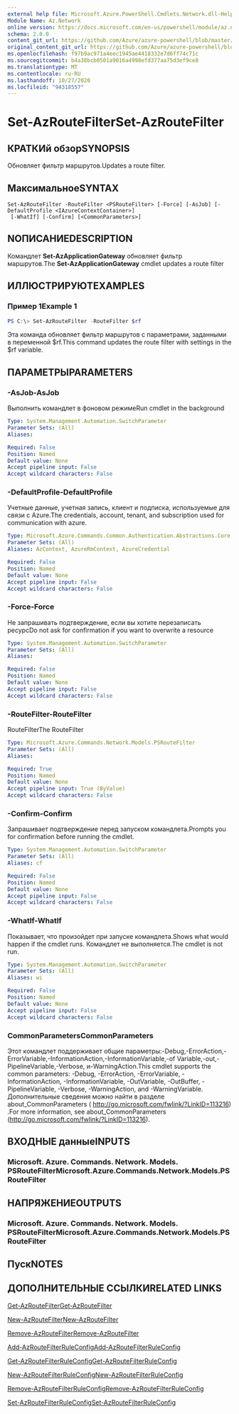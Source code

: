 ```yaml
---
external help file: Microsoft.Azure.PowerShell.Cmdlets.Network.dll-Help.xml
Module Name: Az.Network
online version: https://docs.microsoft.com/en-us/powershell/module/az.network/set-azroutefilter
schema: 2.0.0
content_git_url: https://github.com/Azure/azure-powershell/blob/master/src/Network/Network/help/Set-AzRouteFilter.md
original_content_git_url: https://github.com/Azure/azure-powershell/blob/master/src/Network/Network/help/Set-AzRouteFilter.md
ms.openlocfilehash: f97b9ac971a4eec1945ae4418332e7d6ff74c71c
ms.sourcegitcommit: b4a38bcb0501a9016a4998efd377aa75d3ef9ce8
ms.translationtype: MT
ms.contentlocale: ru-RU
ms.lasthandoff: 10/27/2020
ms.locfileid: "94318557"
---
```

# <span data-ttu-id="d57a8-101">Set-AzRouteFilter</span><span class="sxs-lookup"><span data-stu-id="d57a8-101">Set-AzRouteFilter</span></span>

## <span data-ttu-id="d57a8-102">КРАТКИй обзор</span><span class="sxs-lookup"><span data-stu-id="d57a8-102">SYNOPSIS</span></span>
<span data-ttu-id="d57a8-103">Обновляет фильтр маршрутов.</span><span class="sxs-lookup"><span data-stu-id="d57a8-103">Updates a route filter.</span></span>

## <span data-ttu-id="d57a8-104">Максимальное</span><span class="sxs-lookup"><span data-stu-id="d57a8-104">SYNTAX</span></span>

```
Set-AzRouteFilter -RouteFilter <PSRouteFilter> [-Force] [-AsJob] [-DefaultProfile <IAzureContextContainer>]
 [-WhatIf] [-Confirm] [<CommonParameters>]
```

## <span data-ttu-id="d57a8-105">NОПИСАНИЕ</span><span class="sxs-lookup"><span data-stu-id="d57a8-105">DESCRIPTION</span></span>
<span data-ttu-id="d57a8-106">Командлет **Set-AzApplicationGateway** обновляет фильтр маршрутов.</span><span class="sxs-lookup"><span data-stu-id="d57a8-106">The **Set-AzApplicationGateway** cmdlet updates a route filter</span></span>

## <span data-ttu-id="d57a8-107">ИЛЛЮСТРИРУЮТ</span><span class="sxs-lookup"><span data-stu-id="d57a8-107">EXAMPLES</span></span>

### <span data-ttu-id="d57a8-108">Пример 1</span><span class="sxs-lookup"><span data-stu-id="d57a8-108">Example 1</span></span>
```powershell
PS C:\> Set-AzRouteFilter -RouteFilter $rf
```

<span data-ttu-id="d57a8-109">Эта команда обновляет фильтр маршрутов с параметрами, заданными в переменной $rf.</span><span class="sxs-lookup"><span data-stu-id="d57a8-109">This command updates the route filter with settings in the $rf variable.</span></span>

## <span data-ttu-id="d57a8-110">ПАРАМЕТРЫ</span><span class="sxs-lookup"><span data-stu-id="d57a8-110">PARAMETERS</span></span>

### <span data-ttu-id="d57a8-111">-AsJob</span><span class="sxs-lookup"><span data-stu-id="d57a8-111">-AsJob</span></span>
<span data-ttu-id="d57a8-112">Выполнить командлет в фоновом режиме</span><span class="sxs-lookup"><span data-stu-id="d57a8-112">Run cmdlet in the background</span></span>

```yaml
Type: System.Management.Automation.SwitchParameter
Parameter Sets: (All)
Aliases:

Required: False
Position: Named
Default value: None
Accept pipeline input: False
Accept wildcard characters: False
```

### <span data-ttu-id="d57a8-113">-DefaultProfile</span><span class="sxs-lookup"><span data-stu-id="d57a8-113">-DefaultProfile</span></span>
<span data-ttu-id="d57a8-114">Учетные данные, учетная запись, клиент и подписка, используемые для связи с Azure.</span><span class="sxs-lookup"><span data-stu-id="d57a8-114">The credentials, account, tenant, and subscription used for communication with azure.</span></span>

```yaml
Type: Microsoft.Azure.Commands.Common.Authentication.Abstractions.Core.IAzureContextContainer
Parameter Sets: (All)
Aliases: AzContext, AzureRmContext, AzureCredential

Required: False
Position: Named
Default value: None
Accept pipeline input: False
Accept wildcard characters: False
```

### <span data-ttu-id="d57a8-115">-Force</span><span class="sxs-lookup"><span data-stu-id="d57a8-115">-Force</span></span>
<span data-ttu-id="d57a8-116">Не запрашивать подтверждение, если вы хотите перезаписать ресурс</span><span class="sxs-lookup"><span data-stu-id="d57a8-116">Do not ask for confirmation if you want to overwrite a resource</span></span>

```yaml
Type: System.Management.Automation.SwitchParameter
Parameter Sets: (All)
Aliases:

Required: False
Position: Named
Default value: None
Accept pipeline input: False
Accept wildcard characters: False
```

### <span data-ttu-id="d57a8-117">-RouteFilter</span><span class="sxs-lookup"><span data-stu-id="d57a8-117">-RouteFilter</span></span>
<span data-ttu-id="d57a8-118">RouteFilter</span><span class="sxs-lookup"><span data-stu-id="d57a8-118">The RouteFilter</span></span>

```yaml
Type: Microsoft.Azure.Commands.Network.Models.PSRouteFilter
Parameter Sets: (All)
Aliases:

Required: True
Position: Named
Default value: None
Accept pipeline input: True (ByValue)
Accept wildcard characters: False
```

### <span data-ttu-id="d57a8-119">-Confirm</span><span class="sxs-lookup"><span data-stu-id="d57a8-119">-Confirm</span></span>
<span data-ttu-id="d57a8-120">Запрашивает подтверждение перед запуском командлета.</span><span class="sxs-lookup"><span data-stu-id="d57a8-120">Prompts you for confirmation before running the cmdlet.</span></span>

```yaml
Type: System.Management.Automation.SwitchParameter
Parameter Sets: (All)
Aliases: cf

Required: False
Position: Named
Default value: None
Accept pipeline input: False
Accept wildcard characters: False
```

### <span data-ttu-id="d57a8-121">-WhatIf</span><span class="sxs-lookup"><span data-stu-id="d57a8-121">-WhatIf</span></span>
<span data-ttu-id="d57a8-122">Показывает, что произойдет при запуске командлета.</span><span class="sxs-lookup"><span data-stu-id="d57a8-122">Shows what would happen if the cmdlet runs.</span></span> <span data-ttu-id="d57a8-123">Командлет не выполняется.</span><span class="sxs-lookup"><span data-stu-id="d57a8-123">The cmdlet is not run.</span></span>

```yaml
Type: System.Management.Automation.SwitchParameter
Parameter Sets: (All)
Aliases: wi

Required: False
Position: Named
Default value: None
Accept pipeline input: False
Accept wildcard characters: False
```

### <span data-ttu-id="d57a8-124">CommonParameters</span><span class="sxs-lookup"><span data-stu-id="d57a8-124">CommonParameters</span></span>
<span data-ttu-id="d57a8-125">Этот командлет поддерживает общие параметры:-Debug,-ErrorAction,-ErrorVariable,-InformationAction,-InformationVariable,-of Variable,-out,-PipelineVariable,-Verbose, и-WarningAction.</span><span class="sxs-lookup"><span data-stu-id="d57a8-125">This cmdlet supports the common parameters: -Debug, -ErrorAction, -ErrorVariable, -InformationAction, -InformationVariable, -OutVariable, -OutBuffer, -PipelineVariable, -Verbose, -WarningAction, and -WarningVariable.</span></span> <span data-ttu-id="d57a8-126">Дополнительные сведения можно найти в разделе about_CommonParameters ( http://go.microsoft.com/fwlink/?LinkID=113216) .</span><span class="sxs-lookup"><span data-stu-id="d57a8-126">For more information, see about_CommonParameters (http://go.microsoft.com/fwlink/?LinkID=113216).</span></span>

## <span data-ttu-id="d57a8-127">ВХОДНЫЕ данные</span><span class="sxs-lookup"><span data-stu-id="d57a8-127">INPUTS</span></span>

### <span data-ttu-id="d57a8-128">Microsoft. Azure. Commands. Network. Models. PSRouteFilter</span><span class="sxs-lookup"><span data-stu-id="d57a8-128">Microsoft.Azure.Commands.Network.Models.PSRouteFilter</span></span>

## <span data-ttu-id="d57a8-129">НАПРЯЖЕНИЕ</span><span class="sxs-lookup"><span data-stu-id="d57a8-129">OUTPUTS</span></span>

### <span data-ttu-id="d57a8-130">Microsoft. Azure. Commands. Network. Models. PSRouteFilter</span><span class="sxs-lookup"><span data-stu-id="d57a8-130">Microsoft.Azure.Commands.Network.Models.PSRouteFilter</span></span>

## <span data-ttu-id="d57a8-131">Пуск</span><span class="sxs-lookup"><span data-stu-id="d57a8-131">NOTES</span></span>

## <span data-ttu-id="d57a8-132">ДОПОЛНИТЕЛЬНЫЕ ССЫЛКИ</span><span class="sxs-lookup"><span data-stu-id="d57a8-132">RELATED LINKS</span></span>

[<span data-ttu-id="d57a8-133">Get-AzRouteFilter</span><span class="sxs-lookup"><span data-stu-id="d57a8-133">Get-AzRouteFilter</span></span>](./Get-AzRouteFilter.md)

[<span data-ttu-id="d57a8-134">New-AzRouteFilter</span><span class="sxs-lookup"><span data-stu-id="d57a8-134">New-AzRouteFilter</span></span>](./New-AzRouteFilter.md)

[<span data-ttu-id="d57a8-135">Remove-AzRouteFilter</span><span class="sxs-lookup"><span data-stu-id="d57a8-135">Remove-AzRouteFilter</span></span>](./Remove-AzRouteFilter.md)

[<span data-ttu-id="d57a8-136">Add-AzRouteFilterRuleConfig</span><span class="sxs-lookup"><span data-stu-id="d57a8-136">Add-AzRouteFilterRuleConfig</span></span>](./Add-AzRouteFilterRuleConfig.md)

[<span data-ttu-id="d57a8-137">Get-AzRouteFilterRuleConfig</span><span class="sxs-lookup"><span data-stu-id="d57a8-137">Get-AzRouteFilterRuleConfig</span></span>](./Get-AzRouteFilterRuleConfig.md)

[<span data-ttu-id="d57a8-138">New-AzRouteFilterRuleConfig</span><span class="sxs-lookup"><span data-stu-id="d57a8-138">New-AzRouteFilterRuleConfig</span></span>](./New-AzRouteFilterRuleConfig.md)

[<span data-ttu-id="d57a8-139">Remove-AzRouteFilterRuleConfig</span><span class="sxs-lookup"><span data-stu-id="d57a8-139">Remove-AzRouteFilterRuleConfig</span></span>](./Remove-AzRouteFilterRuleConfig.md)

[<span data-ttu-id="d57a8-140">Set-AzRouteFilterRuleConfig</span><span class="sxs-lookup"><span data-stu-id="d57a8-140">Set-AzRouteFilterRuleConfig</span></span>](./Set-AzRouteFilterRuleConfig.md)
